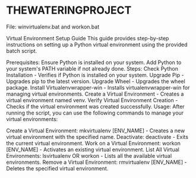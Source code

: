 # THEWATERINGPROJECT
File: winvirtualenv.bat and workon.bat

Virtual Environment Setup Guide
This guide provides step-by-step instructions on setting up a Python virtual environment using the provided batch script.

Prerequisites:
Ensure Python is installed on your system.
Add Python to your system's PATH variable if not already done.
Steps:
Check Python Installation - Verifies if Python is installed on your system.
Upgrade Pip - Upgrades pip to the latest version.
Upgrade Wheel - Upgrades the wheel package.
Install Virtualenvwrapper-win - Installs virtualenvwrapper-win for managing virtual environments.
Create a Virtual Environment - Creates a virtual environment named venv.
Verify Virtual Environment Creation - Checks if the virtual environment was created successfully.
Usage:
After running the script, you can use the following commands to manage your virtual environments:

Create a Virtual Environment: mkvirtualenv [ENV_NAME] - Creates a new virtual environment with the specified name.
Deactivate: deactivate - Exits the current virtual environment.
Work on a Virtual Environment: workon [ENV_NAME] - Activates an existing virtual environment.
List All Virtual Environments: lsvirtualenv OR workon - Lists all the available virtual environments.
Remove a Virtual Environment: rmvirtualenv [ENV_NAME] - Deletes the specified virtual environment.